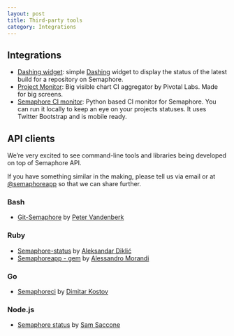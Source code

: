 ```yaml
---
layout: post
title: Third-party tools
category: Integrations
---
```


## Integrations

- [Dashing widget](https://github.com/rastasheep/semaphore-dashing): simple [Dashing](https://github.com/Shopify/dashing) widget to display the status of the latest build for a repository on Semaphore.
- [Project Monitor](https://github.com/pivotal/projectmonitor): Big visible chart CI aggregator by Pivotal Labs. Made for big screens.
- [Semaphore CI monitor](https://github.com/lucianoratamero/semaphore-ci-monitor): Python based CI monitor for Semaphore. You can run it locally to keep an eye on your projects statuses. It uses Twitter Bootstrap and is mobile ready.

## API clients

We’re very excited to see command-line tools and libraries being developed on top of Semaphore API.

If you have something similar in the making, please tell us via email or at [@semaphoreapp](https://twitter.com/semaphoreapp) so that we can share further.

### Bash
- [Git-Semaphore](https://github.com/pvdb/git-semaphore) by [Peter Vandenberk](https://github.com/pvdb)

### Ruby
- [Semaphore-status](https://github.com/renderedtext/semaphore-status) by [Aleksandar Diklić](https://github.com/rastasheep)
- [Semaphoreapp - gem](https://github.com/Simbul/semaphoreapp) by [Alessandro Morandi](https://github.com/Simbul)

### Go
- [Semaphoreci](https://github.com/mytrile/semaphoreci) by [Dimitar Kostov](https://github.com/mytrile)

### Node.js
- [Semaphore status](https://github.com/mojotech/semaphorestatus) by [Sam Saccone](https://github.com/samccone)

